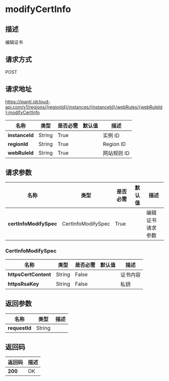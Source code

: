 # modifyCertInfo


## 描述
编辑证书

## 请求方式
POST

## 请求地址
https://ipanti.jdcloud-api.com/v1/regions/{regionId}/instances/{instanceId}/webRules/{webRuleId}:modifyCertInfo

|名称|类型|是否必需|默认值|描述|
|---|---|---|---|---|
|**instanceId**|String|True||实例 ID|
|**regionId**|String|True||Region ID|
|**webRuleId**|String|True||网站规则 ID|

## 请求参数
|名称|类型|是否必需|默认值|描述|
|---|---|---|---|---|
|**certInfoModifySpec**|CertInfoModifySpec|True||编辑证书请求参数|

### <a name="CertInfoModifySpec">CertInfoModifySpec</a>
|名称|类型|是否必需|默认值|描述|
|---|---|---|---|---|
|**httpsCertContent**|String|False||证书内容|
|**httpsRsaKey**|String|False||私钥|

## 返回参数
|名称|类型|描述|
|---|---|---|
|**requestId**|String||



## 返回码
|返回码|描述|
|---|---|
|**200**|OK|
